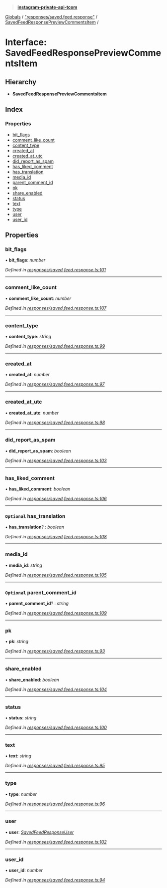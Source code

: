 > **[instagram-private-api-tcom](../README.md)**

[Globals](../README.md) / ["responses/saved.feed.response"](../modules/_responses_saved_feed_response_.md) / [SavedFeedResponsePreviewCommentsItem](_responses_saved_feed_response_.savedfeedresponsepreviewcommentsitem.md) /

# Interface: SavedFeedResponsePreviewCommentsItem

## Hierarchy

* **SavedFeedResponsePreviewCommentsItem**

## Index

### Properties

* [bit_flags](_responses_saved_feed_response_.savedfeedresponsepreviewcommentsitem.md#bit_flags)
* [comment_like_count](_responses_saved_feed_response_.savedfeedresponsepreviewcommentsitem.md#comment_like_count)
* [content_type](_responses_saved_feed_response_.savedfeedresponsepreviewcommentsitem.md#content_type)
* [created_at](_responses_saved_feed_response_.savedfeedresponsepreviewcommentsitem.md#created_at)
* [created_at_utc](_responses_saved_feed_response_.savedfeedresponsepreviewcommentsitem.md#created_at_utc)
* [did_report_as_spam](_responses_saved_feed_response_.savedfeedresponsepreviewcommentsitem.md#did_report_as_spam)
* [has_liked_comment](_responses_saved_feed_response_.savedfeedresponsepreviewcommentsitem.md#has_liked_comment)
* [has_translation](_responses_saved_feed_response_.savedfeedresponsepreviewcommentsitem.md#optional-has_translation)
* [media_id](_responses_saved_feed_response_.savedfeedresponsepreviewcommentsitem.md#media_id)
* [parent_comment_id](_responses_saved_feed_response_.savedfeedresponsepreviewcommentsitem.md#optional-parent_comment_id)
* [pk](_responses_saved_feed_response_.savedfeedresponsepreviewcommentsitem.md#pk)
* [share_enabled](_responses_saved_feed_response_.savedfeedresponsepreviewcommentsitem.md#share_enabled)
* [status](_responses_saved_feed_response_.savedfeedresponsepreviewcommentsitem.md#status)
* [text](_responses_saved_feed_response_.savedfeedresponsepreviewcommentsitem.md#text)
* [type](_responses_saved_feed_response_.savedfeedresponsepreviewcommentsitem.md#type)
* [user](_responses_saved_feed_response_.savedfeedresponsepreviewcommentsitem.md#user)
* [user_id](_responses_saved_feed_response_.savedfeedresponsepreviewcommentsitem.md#user_id)

## Properties

###  bit_flags

• **bit_flags**: *number*

*Defined in [responses/saved.feed.response.ts:101](https://github.com/cuonglnhust/instagram-private-api-tcom/blob/3e16058/src/responses/saved.feed.response.ts#L101)*

___

###  comment_like_count

• **comment_like_count**: *number*

*Defined in [responses/saved.feed.response.ts:107](https://github.com/cuonglnhust/instagram-private-api-tcom/blob/3e16058/src/responses/saved.feed.response.ts#L107)*

___

###  content_type

• **content_type**: *string*

*Defined in [responses/saved.feed.response.ts:99](https://github.com/cuonglnhust/instagram-private-api-tcom/blob/3e16058/src/responses/saved.feed.response.ts#L99)*

___

###  created_at

• **created_at**: *number*

*Defined in [responses/saved.feed.response.ts:97](https://github.com/cuonglnhust/instagram-private-api-tcom/blob/3e16058/src/responses/saved.feed.response.ts#L97)*

___

###  created_at_utc

• **created_at_utc**: *number*

*Defined in [responses/saved.feed.response.ts:98](https://github.com/cuonglnhust/instagram-private-api-tcom/blob/3e16058/src/responses/saved.feed.response.ts#L98)*

___

###  did_report_as_spam

• **did_report_as_spam**: *boolean*

*Defined in [responses/saved.feed.response.ts:103](https://github.com/cuonglnhust/instagram-private-api-tcom/blob/3e16058/src/responses/saved.feed.response.ts#L103)*

___

###  has_liked_comment

• **has_liked_comment**: *boolean*

*Defined in [responses/saved.feed.response.ts:106](https://github.com/cuonglnhust/instagram-private-api-tcom/blob/3e16058/src/responses/saved.feed.response.ts#L106)*

___

### `Optional` has_translation

• **has_translation**? : *boolean*

*Defined in [responses/saved.feed.response.ts:108](https://github.com/cuonglnhust/instagram-private-api-tcom/blob/3e16058/src/responses/saved.feed.response.ts#L108)*

___

###  media_id

• **media_id**: *string*

*Defined in [responses/saved.feed.response.ts:105](https://github.com/cuonglnhust/instagram-private-api-tcom/blob/3e16058/src/responses/saved.feed.response.ts#L105)*

___

### `Optional` parent_comment_id

• **parent_comment_id**? : *string*

*Defined in [responses/saved.feed.response.ts:109](https://github.com/cuonglnhust/instagram-private-api-tcom/blob/3e16058/src/responses/saved.feed.response.ts#L109)*

___

###  pk

• **pk**: *string*

*Defined in [responses/saved.feed.response.ts:93](https://github.com/cuonglnhust/instagram-private-api-tcom/blob/3e16058/src/responses/saved.feed.response.ts#L93)*

___

###  share_enabled

• **share_enabled**: *boolean*

*Defined in [responses/saved.feed.response.ts:104](https://github.com/cuonglnhust/instagram-private-api-tcom/blob/3e16058/src/responses/saved.feed.response.ts#L104)*

___

###  status

• **status**: *string*

*Defined in [responses/saved.feed.response.ts:100](https://github.com/cuonglnhust/instagram-private-api-tcom/blob/3e16058/src/responses/saved.feed.response.ts#L100)*

___

###  text

• **text**: *string*

*Defined in [responses/saved.feed.response.ts:95](https://github.com/cuonglnhust/instagram-private-api-tcom/blob/3e16058/src/responses/saved.feed.response.ts#L95)*

___

###  type

• **type**: *number*

*Defined in [responses/saved.feed.response.ts:96](https://github.com/cuonglnhust/instagram-private-api-tcom/blob/3e16058/src/responses/saved.feed.response.ts#L96)*

___

###  user

• **user**: *[SavedFeedResponseUser](_responses_saved_feed_response_.savedfeedresponseuser.md)*

*Defined in [responses/saved.feed.response.ts:102](https://github.com/cuonglnhust/instagram-private-api-tcom/blob/3e16058/src/responses/saved.feed.response.ts#L102)*

___

###  user_id

• **user_id**: *number*

*Defined in [responses/saved.feed.response.ts:94](https://github.com/cuonglnhust/instagram-private-api-tcom/blob/3e16058/src/responses/saved.feed.response.ts#L94)*